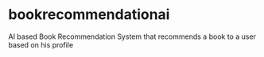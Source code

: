 # bookrecommendationai
AI based Book Recommendation System that recommends a book to a user based on his profile
